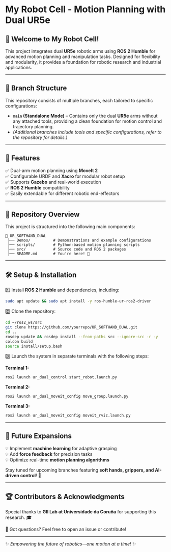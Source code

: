 # My Robot Cell - Motion Planning with Dual UR5e

## 🚀 Welcome to My Robot Cell!

This project integrates dual **UR5e** robotic arms using **ROS 2 Humble** for advanced motion planning and manipulation tasks. Designed for flexibility and modularity, it provides a foundation for robotic research and industrial applications.

---

## 📌 Branch Structure

This repository consists of multiple branches, each tailored to specific configurations:

- **`main` (Standalone Mode)** – Contains only the dual **UR5e** arms without any attached tools, providing a clean foundation for motion control and trajectory planning.
- *(Additional branches include tools and specific configurations, refer to the repository for details.)*

---

## 🔧 Features

✅ Dual-arm motion planning using **MoveIt 2**  
✅ Configurable URDF and **Xacro** for modular robot setup  
✅ Supports **Gazebo** and real-world execution  
✅ **ROS 2 Humble** compatibility  
✅ Easily extendable for different robotic end-effectors  

---

## 📂 Repository Overview

This project is structured into the following main components:

```
📂 UR_SOFTHAND_DUAL
 ├── Demos/          # Demonstrations and example configurations
 ├── scripts/        # Python-based motion planning scripts
 ├── src/            # Source code and ROS 2 packages
 ├── README.md       # You're here! 👋
```

---

## 🛠️ Setup & Installation

1️⃣ Install **ROS 2 Humble** and dependencies, including:
```bash
sudo apt update && sudo apt install -y ros-humble-ur-ros2-driver
```
2️⃣ Clone the repository:
```bash
cd ~/ros2_ws/src
git clone https://github.com/yourrepo/UR_SOFTHAND_DUAL.git
cd ..
rosdep update && rosdep install --from-paths src --ignore-src -r -y
colcon build
source install/setup.bash
```
3️⃣ Launch the system in separate terminals with the following steps:

**Terminal 1:**
```bash
ros2 launch ur_dual_control start_robot.launch.py
```

**Terminal 2:**
```bash
ros2 launch ur_dual_moveit_config move_group.launch.py
```

**Terminal 3:**
```bash
ros2 launch ur_dual_moveit_config moveit_rviz.launch.py
```

---

## 🎯 Future Expansions

💡 Implement **machine learning** for adaptive grasping  
💡 Add **force feedback** for precision tasks  
💡 Optimize real-time **motion planning algorithms**  

Stay tuned for upcoming branches featuring **soft hands, grippers, and AI-driven control**! 🚀

---

## 🏆 Contributors & Acknowledgments

Special thanks to **GII Lab at Universidade da Coruña** for supporting this research. 🎓

💬 Got questions? Feel free to open an issue or contribute!

---

✨ *Empowering the future of robotics—one motion at a time!* ✨

